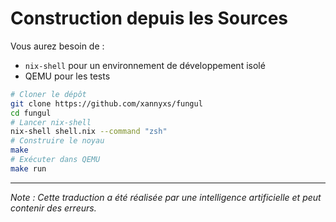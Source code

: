 # Construction depuis les Sources

Vous aurez besoin de :

- `nix-shell` pour un environnement de développement isolé
- QEMU pour les tests

```bash
# Cloner le dépôt
git clone https://github.com/xannyxs/fungul
cd fungul
# Lancer nix-shell
nix-shell shell.nix --command "zsh"
# Construire le noyau
make
# Exécuter dans QEMU
make run
```

---
_Note : Cette traduction a été réalisée par une intelligence artificielle et peut contenir des erreurs._
